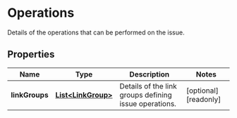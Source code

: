 

# Operations

Details of the operations that can be performed on the issue.

## Properties

| Name | Type | Description | Notes |
|------------ | ------------- | ------------- | -------------|
|**linkGroups** | [**List&lt;LinkGroup&gt;**](LinkGroup.md) | Details of the link groups defining issue operations. |  [optional] [readonly] |



